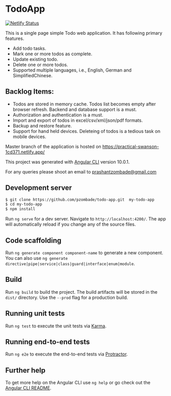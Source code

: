 # TodoApp 
[![Netlify Status](https://api.netlify.com/api/v1/badges/39985b3a-3f3b-4356-a1a9-8ea563d1e256/deploy-status)](https://app.netlify.com/sites/practical-swanson-1cd371/deploys)

This is a single page simple Todo web application.
It has following primary features.

  - Add todo tasks.
  - Mark one or more todos as complete.
  - Update existing todo.
  - Delete one or more todos.
  - Supported multiple languages, i.e., English, German and SimplifiedChinese.


## Backlog Items:
  - Todos are stored in memory cache. Todos list becomes empty after browser refresh. Backend and database support is a must.
  - Authorization and authentication is a must.
  - Import and export of todos in excel/csv/xml/json/pdf formats.
  - Backup and restore feature.
  - Support for hand held devices. Deleteing of todos is a tedious task on mobile devices.

Master branch of the application is hosted on https://practical-swanson-1cd371.netlify.app/

This project was generated with [Angular CLI](https://github.com/angular/angular-cli) version 10.0.1.

For any queries please shoot an email to prashantzombade@gmail.com

## Development server
```sh
$ git clone https://github.com/pzombade/todo-app.git  my-todo-app
$ cd my-todo-app
$ npm install
```
Run `ng serve` for a dev server. Navigate to `http://localhost:4200/`. The app will automatically reload if you change any of the source files.

## Code scaffolding

Run `ng generate component component-name` to generate a new component. You can also use `ng generate directive|pipe|service|class|guard|interface|enum|module`.

## Build

Run `ng build` to build the project. The build artifacts will be stored in the `dist/` directory. Use the `--prod` flag for a production build.

## Running unit tests

Run `ng test` to execute the unit tests via [Karma](https://karma-runner.github.io).

## Running end-to-end tests

Run `ng e2e` to execute the end-to-end tests via [Protractor](http://www.protractortest.org/).

## Further help

To get more help on the Angular CLI use `ng help` or go check out the [Angular CLI README](https://github.com/angular/angular-cli/blob/master/README.md).
